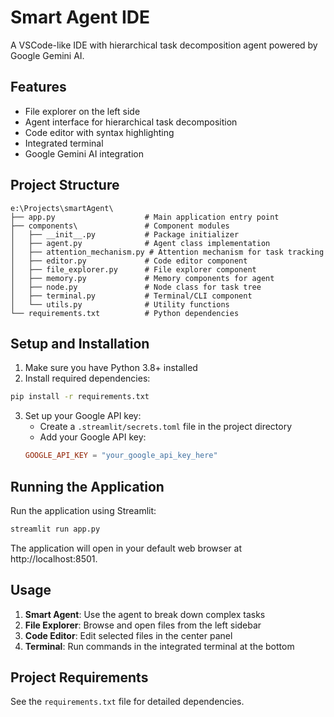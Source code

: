 # Smart Agent IDE

A VSCode-like IDE with hierarchical task decomposition agent powered by Google Gemini AI.

## Features

- File explorer on the left side
- Agent interface for hierarchical task decomposition
- Code editor with syntax highlighting
- Integrated terminal
- Google Gemini AI integration

## Project Structure

```
e:\Projects\smartAgent\
├── app.py                    # Main application entry point
├── components\               # Component modules
│   ├── __init__.py           # Package initializer
│   ├── agent.py              # Agent class implementation
│   ├── attention_mechanism.py # Attention mechanism for task tracking
│   ├── editor.py             # Code editor component
│   ├── file_explorer.py      # File explorer component
│   ├── memory.py             # Memory components for agent
│   ├── node.py               # Node class for task tree
│   ├── terminal.py           # Terminal/CLI component
│   └── utils.py              # Utility functions
└── requirements.txt          # Python dependencies
```

## Setup and Installation

1. Make sure you have Python 3.8+ installed
2. Install required dependencies:

```bash
pip install -r requirements.txt
```

3. Set up your Google API key:
   - Create a `.streamlit/secrets.toml` file in the project directory
   - Add your Google API key:
   ```toml
   GOOGLE_API_KEY = "your_google_api_key_here"
   ```

## Running the Application

Run the application using Streamlit:

```bash
streamlit run app.py
```

The application will open in your default web browser at http://localhost:8501.

## Usage

1. **Smart Agent**: Use the agent to break down complex tasks
2. **File Explorer**: Browse and open files from the left sidebar
3. **Code Editor**: Edit selected files in the center panel
4. **Terminal**: Run commands in the integrated terminal at the bottom

## Project Requirements

See the `requirements.txt` file for detailed dependencies.
